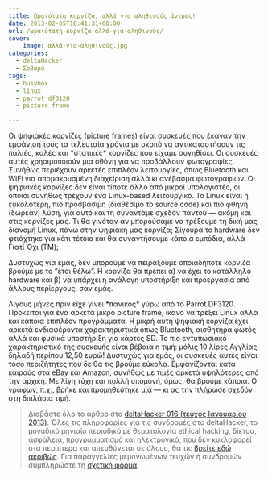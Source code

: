 ```yaml
---
title: Ωραιότατη κορνίζα, αλλά για αληθινούς άντρες!
date: 2013-02-05T18:41:31+00:00
url: /ωραιότατη-κορνίζα-αλλά-για-αληθινούς/
cover:
    image: αλλά-για-αληθινούς.jpg
categories:
  - deltaHacker
  - Σοβαρά
tags:
  - busybox
  - linux
  - parrot df3120
  - picture frame

---
```

Οι ψηφιακές κορνίζες (picture frames) είναι συσκευές που έκαναν την εμφάνισή τους τα τελευταία χρόνια με σκοπό να αντικαταστήσουν τις παλιές, καλές και \*στατικές\* κορνίζες που είχαμε συνηθίσει. Οι συσκευές αυτές χρησιμοποιούν μια οθόνη για να προβάλλουν φωτογραφίες. Συνήθως περιέχουν αρκετές επιπλέον λειτουργίες, όπως Bluetooth και WiFi για απομακρυσμένη διαχείριση αλλά κι ανέβασμα φωτογραφιών. Οι ψηφιακές κορνίζες δεν είναι τίποτε άλλο από μικροί υπολογιστές, οι οποίοι συνήθως τρέχουν ένα Linux-based λειτουργικό. Το Linux είναι η ευκολότερη, πιο προσβάσιμη (διαθέσιμο το source code) και πιο φθηνή (δωρεάν) λύση, για αυτό και τη συναντάμε σχεδόν παντού &#8212; ακόμη και στις κορνίζες μας. Τι θα γινόταν αν μπορούσαμε να τρέξουμε τη δική μας διανομή Linux, πάνω στην ψηφιακή μας κορνίζα; Σίγουρα το hardware δεν φτιάχτηκε για κάτι τέτοιο και θα συναντήσουμε κάποια εμπόδια, αλλά Γιατί Όχι (TM);

Δυστυχώς για εμάς, δεν μπορούμε να πειράξουμε οποιαδήποτε κορνίζα βρούμε με το &#8220;έτσι θέλω&#8221;. Η κορνίζα θα πρέπει α) να έχει το κατάλληλο hardware και β) να υπάρχει η ανάλογη υποστήριξη και προεργασία από άλλους περίεργους, σαν εμάς.

Λίγους μήνες πριν είχε γίνει \*πανικός\* γύρω από το Parrot DF3120. Πρόκειται για ένα αρκετά μικρό picture frame, ικανό να τρέξει Linux αλλά και κάποια επιπλέον προγράμματα. Η μικρή αυτή ψηφιακή κορνίζα έχει αρκετά ενδιαφέροντα χαρακτηριστικά όπως Bluetooth, αισθητήρα φωτός αλλά και φυσικά υποστήριξη για κάρτες SD. Το πιο εντυπωσιακό χαρακτηριστικό της συσκευής είναι βέβαια η τιμή: μόλις 10 λίρες Αγγλίας, δηλαδή περίπου 12,50 ευρώ! Δυστυχώς για εμάς, οι συσκευές αυτές είναι τόσο περιζήτητες που δε θα τις βρούμε εύκολα. Εμφανίζονται κατά καιρούς στα eBay και Amazon, συνήθως με τιμές αρκετά υψηλότερες από την αρχική. Με λίγη τύχη και πολλή υπομονή, όμως, θα βρούμε κάποια. Ο γράφων, π.χ., βρήκε και προμηθεύτηκε μία &#8212; κι ας την πλήρωσε σχεδόν στη διπλάσια τιμή.

> Διαβάστε όλο το άρθρο στο <a href="http://deltahacker.gr/2013/01/16/deltahacker016/" title="deltaHacker 016 - Lost Winter Edition" target="_blank" rel="noopener noreferrer nofollow" class="broken_link">deltaHacker 016 (τεύχος Ιανουαρίου 2013)</a>. Όλες τις πληροφορίες για τις συνδρομές στο deltaHacker, το μοναδικό μηνιαίο περιοδικό με θεματολογία ethical hacking, δίκτυα, ασφάλεια, προγραμματισμό και ηλεκτρονικά, που δεν κυκλοφορεί στα περίπτερα και απευθύνεται σε όλους, θα τις <a href="http://deltahacker.gr/subscriptions/" title="Πληροφορίες συνδρομών" target="_blank" rel="noopener noreferrer nofollow" class="broken_link">βρείτε εδώ ακριβώς</a>. Για παραγγελίες μεμονωμένων τευχών ή συνδρομών συμπληρώστε τη <a href="http://deltahacker.gr/order/" title="Συνδρομές και τεύχη" target="_blank" rel="noopener noreferrer nofollow" class="broken_link">σχετική φόρμα</a>.
